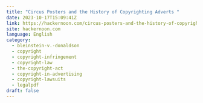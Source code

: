 ```yaml
---
title: "Circus Posters and the History of Copyrighting Adverts "
date: 2023-10-17T15:09:41Z
link: https://hackernoon.com/circus-posters-and-the-history-of-copyrighting-adverts?source=rss&utm_medium=RSS&utm_source=news.12bit.vn
site: hackernoon.com
language: English
category:
  - bleinstein-v.-donaldson
  - copyright
  - copyright-infringement
  - copyright-law
  - the-copyright-act
  - copyright-in-advertising
  - copyright-lawsuits
  - legalpdf
draft: false
---
```

